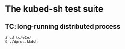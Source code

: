 # The kubed-sh test suite

## TC: long-running distributed process

```
$ cd tc/e2e/
$ ./dproc.kbdsh
```
